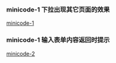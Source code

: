 ### minicode-1 下拉出现其它页面的效果
[minicode-1](https://github.com/1109955705/xcx-demo/blob/master/minicode-1/README.md)

### minicode-1 输入表单内容返回时提示
[minicode-2](https://github.com/1109955705/xcx-demo/blob/master/minicode-2/README.md)